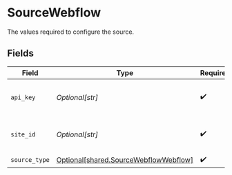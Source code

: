 # SourceWebflow

The values required to configure the source.


## Fields

| Field                                                                                                           | Type                                                                                                            | Required                                                                                                        | Description                                                                                                     | Example                                                                                                         |
| --------------------------------------------------------------------------------------------------------------- | --------------------------------------------------------------------------------------------------------------- | --------------------------------------------------------------------------------------------------------------- | --------------------------------------------------------------------------------------------------------------- | --------------------------------------------------------------------------------------------------------------- |
| `api_key`                                                                                                       | *Optional[str]*                                                                                                 | :heavy_check_mark:                                                                                              | The API token for authenticating to Webflow. See https://university.webflow.com/lesson/intro-to-the-webflow-api | a very long hex sequence                                                                                        |
| `site_id`                                                                                                       | *Optional[str]*                                                                                                 | :heavy_check_mark:                                                                                              | The id of the Webflow site you are requesting data from. See https://developers.webflow.com/#sites              | a relatively long hex sequence                                                                                  |
| `source_type`                                                                                                   | [Optional[shared.SourceWebflowWebflow]](undefined/models/shared/sourcewebflowwebflow.md)                        | :heavy_check_mark:                                                                                              | N/A                                                                                                             |                                                                                                                 |